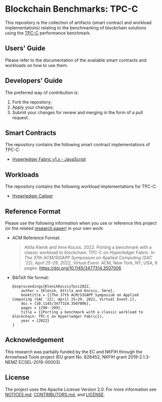 # Blockchain Benchmarks: TPC-C

This repository is the collection of artifacts (smart contract and workload implementations) relating to the benchmarking of blockchain solutions using the [TPC-C](https://www.tpc.org/tpcc/) performance benchmark.

## Users' Guide

Please refer to the documentation of the available smart contracts and workloads on how to use them.

## Developers' Guide

The preferred way of contribution is: 
1. Fork the repository;
2. Apply your changes;
3. Submit your changes for review and merging in the form of a pull request.

## Smart Contracts

The repository contains the following smart contract implementations of TPC-C:
* [Hyperledger Fabric v1.x - JavaScript](smart-contract/hyperledger-fabric/v1/javascript/README.md)

## Workloads

The repository contains the following workload implementations for TPC-C:
* [Hyperledger Caliper](workload/caliper/README.md)

## Reference Format

Please use the following information when you use or reference this project (or the related [research paper](https://dl.acm.org/doi/10.1145/3477314.3507006)) in your own work:
* ACM Reference Format:
    > Attila Klenik and Imre Kocsis. 2022. Porting a benchmark with a classic workload to blockchain: TPC-C on Hyperledger Fabric. In _The 37th ACM/SIGAPP Symposium on Applied Computing (SAC ’22), April 25–29, 2022, Virtual Event._ ACM, New York, NY, USA, 9 pages. https://doi.org/10.1145/3477314.3507006
* BibTeX file format:
    ```
    @inproceedings{KlenikKocsisTpcc2022,
        author = {Klenik, Attila and Kocsis, Imre},
        booktitle = {{The 37th ACM/SIGAPP Symposium on Applied Computing (SAC '22), April 25–29, 2022, Virtual Event.}},
        doi = {10.1145/3477314.3507006},
        pages = {290--299},
        title = {{Porting a benchmark with a classic workload to blockchain: TPC-C on Hyperledger Fabric}},
        year = {2022}
    }
    ```

## Acknowledgement

This research was partially funded by the EC and NKFIH through the Arrowhead Tools project (EU grant No. 826452, NKFIH grant 2019-2.1.3-NEMZ ECSEL-2019-00003).

## License

The project uses the Apache License Version 2.0. For more information see [NOTICES.md](NOTICES.md), [CONTRIBUTORS.md](CONTRIBUTORS.md), and [LICENSE](LICENSE).
